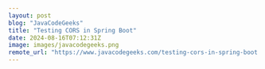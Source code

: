 ```yaml
---
layout: post
blog: "JavaCodeGeeks"
title: "Testing CORS in Spring Boot"
date: 2024-08-16T07:12:31Z
image: images/javacodegeeks.png
remote_url: "https://www.javacodegeeks.com/testing-cors-in-spring-boot.html"
---
```

